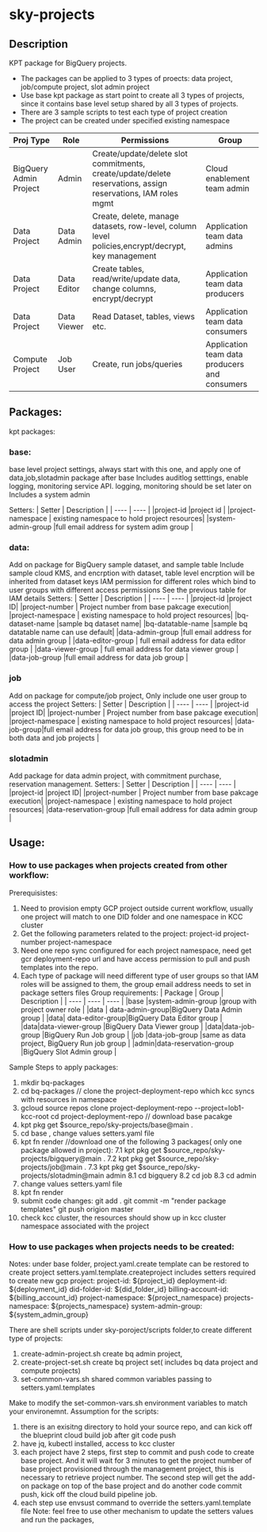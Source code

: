 # sky-projects

## Description
KPT package for BigQuery projects.

* The packages can be applied to 3 types of proects: data project, job/compute project, slot admin project
* Use base kpt package as start point to create all 3 types of projects, since it contains base level setup shared by all 3 types of projects. 
* There are 3 sample scripts to test each type of project creation
* The project can be created under specified existing namespace

| Proj Type     | Role | Permissions | Group |
| ---        |    ----   | ----   | ----   | 
|BigQuery Admin Project  | Admin   |Create/update/delete slot commitments, create/update/delete reservations, assign reservations, IAM roles mgmt |Cloud enablement team admin  | 
|Data Project  | Data Admin |Create, delete, manage datasets, row-level, column level policies,encrypt/decrypt, key management  | Application team data admins   |
|Data Project  |Data Editor  |Create tables, read/write/update data, change columns, encrypt/decrypt  |Application team data producers  |
|Data Project  | Data Viewer   |Read Dataset, tables, views etc.  |Application team data consumers |
|Compute Project  |Job User |Create, run jobs/queries   |Application team data producers and consumers |

## Packages:
kpt packages:
### base: 
base level project settings, always start with this one, and apply one of data,job,slotadmin package after base
Includes auditlog setttings, enable logging, monitoring service API. logging, monitoring should be set later on
Includes a system admin

Setters:
| Setter | Description |
|    ----   | ----   |
|project-id  |project id |
|project-namespace  | existing namespace to hold project resources|
|system-admin-group |full email address for system adim group |
  
### data:
Add on package for BigQuery sample dataset, and sample table
Include sample cloud KMS, and encrption with dataset, table level encrption will be inherited from dataset keys
IAM permission for different roles which bind to user groups with different access permissions
See the previous table for IAM details
Setters:
| Setter | Description |
|    ----   | ----   |
|project-id |project ID|
|project-number | Project number from base pakcage execution|
|project-namespace | existing namespace to hold project resources|
|bq-dataset-name |sample bq dataset name|
|bq-datatable-name |sample bq datatable name can use default|
|data-admin-group |full email address for data admin group |
|data-editor-group | full email address for data editor group |
|data-viewer-group | full email address for data viewer group |
|data-job-group |full email address for data job group |

### job
Add on package for compute/job project, 
Only include one user group to access the project 
Setters:
| Setter | Description |
|    ----   | ----   |
|project-id |project ID|
|project-number | Project number from base pakcage execution|
|project-namespace | existing namespace to hold project resources|
|data-job-group|full email address for data job group, this group need to be in both data and job projects |
### slotadmin
Add package for data admin project, with commitment purchase, reservation management. 
Setters:
| Setter | Description |
|    ----   | ----   |
|project-id |project ID|
|project-number | Project number from base pakcage execution|
|project-namespace | existing namespace to hold project resources|
|data-reservation-group |full email address for data admin group |

## Usage:
### How to use packages when projects created from other workflow:
Prerequisistes:
1. Need to provision empty GCP project outside current workflow, usually one project will match to one DID folder and one namespace in KCC cluster
2. Get the following parameters related to the project:
    project-id
    project-number
    project-namespace 
3. Need one repo sync configured for each project namespace, need get gcr deployment-repo url and have access permission to pull and push templates into the repo. 
4. Each type of package will need different type of user groups so that IAM roles will be assigned to them, the group email address needs to set in package setters files
Group requirements: 
| Package | Group | Description | 
|    ----   | ----   | ----   |
|base |system-admin-group |group with project owner role |
|data | data-admin-group|BigQuery Data Admin group |
|data| data-editor-group|BigQuery Data Editor group |
|data|data-viewer-group |BigQuery Data Viewer group |
|data|data-job-group |BigQuery Run Job group |
|job |data-job-group |same as data project, BigQuery Run job group |
|admin|data-reservation-group |BigQuery Slot Admin group |


Sample Steps to apply packages:
1. mkdir bq-packages
2. cd bq-packages
// clone the project-deployment-repo which kcc syncs with resources in namespace
3. gcloud source repos clone project-deployment-repo --project=lob1-kcc-root
cd project-deployment-repo
// download base pacakge
4. kpt pkg get $source_repo/sky-projects/base@main .
5. cd base , change values setters.yaml file
6. kpt fn render
//download one of the following 3 packages( only one package allowed in project):
7.1 kpt pkg get $source_repo/sky-projects/bigquery@main .
7.2 kpt pkg get $source_repo/sky-projects/job@main .
7.3 kpt pkg get $source_repo/sky-projects/slotadmin@main admin
8.1 cd bigquery 
8.2 cd job
8.3 cd admin
9. change values setters.yaml file
10. kpt fn render
11.  submit code changes: 
 git add .
 git commit -m "render package templates"
 git push origion master
12. check kcc cluster, the resources should show up in kcc cluster namespace associated with the project


### How to use packages when projects needs to be created:
Notes:
under base folder, 
project.yaml.create template can be restored to create project
setters.yaml.template.createproject includes setters required to create new gcp project:
   project-id: ${project_id}
   deployment-id: ${deployment_id}
   did-folder-id: ${did_folder_id}
   billing-account-id: ${billing_account_id}
   project-namespace: ${project_namespace}
   projects-namespace: ${projects_namespace}
   system-admin-group: ${system_admin_group}

There are shell scripts under sky-poroject/scripts folder,to create different type of projects: 
1. create-admin-project.sh  create bq admin project, 
2. create-project-set.sh  create bq project set( includes bq data project and compute projects)
3. set-common-vars.sh  shared common variables passing to setters.yaml.templates

Make to modify the set-common-vars.sh environment variables to match your environemnt. 
Assumption for the scripts:
1. there is an exisitng directory to hold your source repo, and can kick off the blueprint cloud build job after git code push
2. have jq, kubectl installed, access to kcc cluster
3. each project have 2 steps, first step to commit and push code to create base project. And it will wait for 3 minutes to get the project number of base project provisioned through the management project, this is necessary to retrieve project number. The second step will get the add-on package on top of the base project and do another code commit push, kick off the cloud build pipeline job. 
5. each step use envsust command to override the setters.yaml.template file
Note: feel free to use other mechanism to update the setters values and run the packages,  










